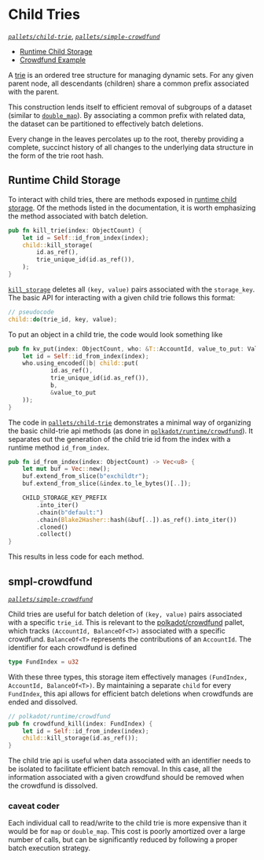 # Child Tries
*[`pallets/child-trie`](https://github.com/substrate-developer-hub/recipes/tree/master/pallets/child-trie)*, *[`pallets/simple-crowdfund`](https://github.com/substrate-developer-hub/recipes/tree/master/pallets/simple-crowdfund)*

* [Runtime Child Storage](#storj)
* [Crowdfund Example](#smplcrwd)

A [trie](https://en.wikipedia.org/wiki/Trie) is an ordered tree structure for managing dynamic sets. For any given parent node, all descendants (children) share a common prefix associated with the parent.

This construction lends itself to efficient removal of subgroups of a dataset (similar to [`double_map`](./double.md)). By associating a common prefix with related data, the dataset can be partitioned to effectively batch deletions.

Every change in the leaves percolates up to the root, thereby providing a complete, succinct history of all changes to the underlying data structure in the form of the trie root hash.

## Runtime Child Storage <a name = "storj"></a>

To interact with child tries, there are methods exposed in [runtime child storage](https://substrate.dev/rustdocs/master/frame_support/storage/child/index.html). Of the methods listed in the documentation, it is worth emphasizing the method associated with batch deletion.

```rust
pub fn kill_trie(index: ObjectCount) {
	let id = Self::id_from_index(index);
	child::kill_storage(
		id.as_ref(),
		trie_unique_id(id.as_ref()),
	);
}
```

[`kill_storage`](https://substrate.dev/rustdocs/master/frame_support/storage/child/fn.kill_storage.html) deletes all  `(key, value)` pairs associated with the `storage_key`. The basic API for interacting with a given child trie follows this format:

```rust
// pseudocode
child::do(trie_id, key, value);
```

To put an object in a child trie, the code would look something like

```rust
pub fn kv_put(index: ObjectCount, who: &T::AccountId, value_to_put: ValAppended) {
	let id = Self::id_from_index(index);
	who.using_encoded(|b| child::put(
			id.as_ref(),
			trie_unique_id(id.as_ref()),
			b,
			&value_to_put
	));
}
```

The code in [`pallets/child-trie`](https://github.com/substrate-developer-hub/recipes/tree/master/pallets/child-trie) demonstrates a minimal way of organizing the basic child-trie api methods (as done in [`polkadot/runtime/crowdfund`](https://github.com/paritytech/polkadot/blob/c003d73c65cdcc0367340db09522c91d1d3851fc/runtime/common/src/crowdfund.rs)). It separates out the generation of the child trie id from the index with a runtime method `id_from_index`.

```rust
pub fn id_from_index(index: ObjectCount) -> Vec<u8> {
	let mut buf = Vec::new();
	buf.extend_from_slice(b"exchildtr");
	buf.extend_from_slice(&index.to_le_bytes()[..]);

	CHILD_STORAGE_KEY_PREFIX
		.into_iter()
		.chain(b"default:")
		.chain(Blake2Hasher::hash(&buf[..]).as_ref().into_iter())
		.cloned()
		.collect()
}
```

This results in less code for each method.

## smpl-crowdfund <a name = "smplcrwd"></a>
*[`pallets/simple-crowdfund`](https://github.com/substrate-developer-hub/recipes/tree/master/pallets/simple-crowdfund)*

Child tries are useful for batch deletion of `(key, value)` pairs associated with a specific `trie_id`. This is relevant to the [polkadot/crowdfund](https://github.com/paritytech/polkadot/blob/master/runtime/common/src/crowdfund.rs) pallet, which tracks `(AccountId, BalanceOf<T>)` associated with a specific crowdfund. `BalanceOf<T>` represents the contributions of an `AccountId`. The identifier for each crowdfund is defined

```rust
type FundIndex = u32
```

With these three types, this storage item effectively manages `(FundIndex, AccountId, BalanceOf<T>)`. By maintaining a separate `child` for every `FundIndex`, this api allows for efficient batch deletions when crowdfunds are ended and dissolved.

```rust
// polkadot/runtime/crowdfund
pub fn crowdfund_kill(index: FundIndex) {
    let id = Self::id_from_index(index);
    child::kill_storage(id.as_ref());
}
```

The child trie api is useful when data associated with an identifier needs to be isolated to facilitate efficient batch removal. In this case, all the information associated with a given crowdfund should be removed when the crowdfund is dissolved.

### caveat coder

Each individual call to read/write to the child trie is more expensive than it would be for `map` or `double_map`. This cost is poorly amortized over a large number of calls, but can be significantly reduced by following a proper batch execution strategy.

